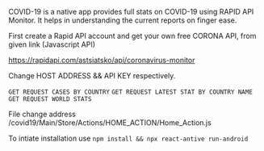 COVID-19 is a native app provides full stats on COVID-19 using RAPID API Monitor. It helps in understanding the current reports on finger ease. 

First create a Rapid API account and get your own free CORONA API, from given link (Javascript API)

https://rapidapi.com/astsiatsko/api/coronavirus-monitor

Change HOST ADDRESS && API KEY respectively.

`GET REQUEST CASES BY COUNTRY`
`GET REQUEST LATEST STAT BY COUNTRY NAME`
`GET REQUEST WORLD STATS`

File change address /covid19/Main/Store/Actions/HOME_ACTION/Home_Action.js

To intiate installation use `npm install && npx react-antive run-android`